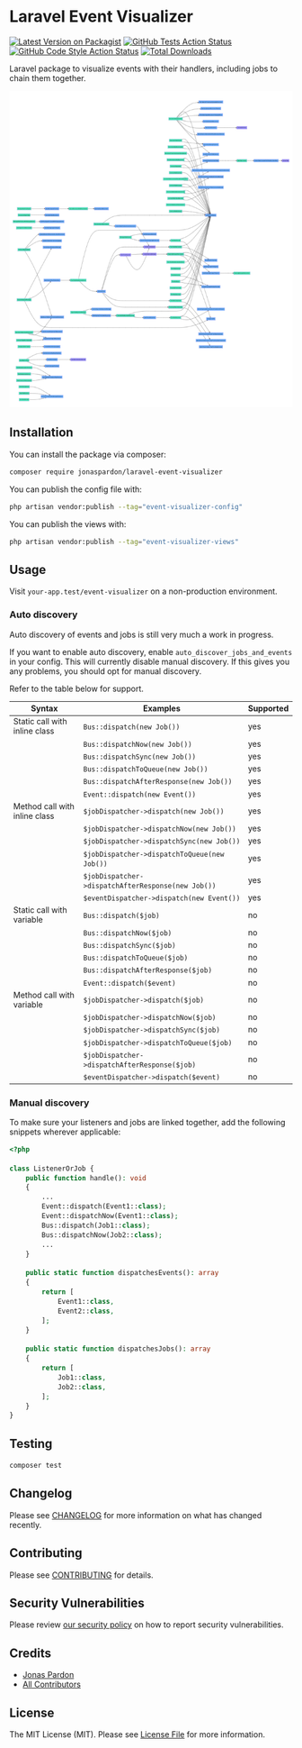 
# Laravel Event Visualizer

[![Latest Version on Packagist](https://img.shields.io/packagist/v/jonaspardon/laravel-event-visualizer.svg?style=flat-square)](https://packagist.org/packages/jonaspardon/laravel-event-visualizer)
[![GitHub Tests Action Status](https://img.shields.io/github/workflow/status/jonaspardon/laravel-event-visualizer/run-tests?label=tests)](https://github.com/jonaspardon/laravel-event-visualizer/actions?query=workflow%3Arun-tests+branch%3Amain)
[![GitHub Code Style Action Status](https://img.shields.io/github/workflow/status/jonaspardon/laravel-event-visualizer/Check%20&%20fix%20styling?label=code%20style)](https://github.com/jonaspardon/laravel-event-visualizer/actions?query=workflow%3A"Check+%26+fix+styling"+branch%3Amain)
[![Total Downloads](https://img.shields.io/packagist/dt/jonaspardon/laravel-event-visualizer.svg?style=flat-square)](https://packagist.org/packages/jonaspardon/laravel-event-visualizer)

Laravel package to visualize events with their handlers, including jobs to chain them together.

<img src="./example.png" />

## Installation

You can install the package via composer:

```bash
composer require jonaspardon/laravel-event-visualizer
```

You can publish the config file with:

```bash
php artisan vendor:publish --tag="event-visualizer-config"
```

You can publish the views with:

```bash
php artisan vendor:publish --tag="event-visualizer-views"
```

## Usage

Visit `your-app.test/event-visualizer` on a non-production environment.

### Auto discovery

Auto discovery of events and jobs is still very much a work in progress.

If you want to enable auto discovery, enable `auto_discover_jobs_and_events` in your config. This will currently disable manual discovery.
If this gives you any problems, you should opt for manual discovery.

Refer to the table below for support.

| Syntax                        | Examples                                           | Supported |
|-------------------------------|----------------------------------------------------|-----------|
| Static call with inline class | `Bus::dispatch(new Job())`                         | yes       |
|                               | `Bus::dispatchNow(new Job())`                      | yes       |
|                               | `Bus::dispatchSync(new Job())`                     | yes       |
|                               | `Bus::dispatchToQueue(new Job())`                  | yes       |
|                               | `Bus::dispatchAfterResponse(new Job())`            | yes       |
|                               | `Event::dispatch(new Event())`                     | yes       |
| Method call with inline class | `$jobDispatcher->dispatch(new Job())`              | yes       |
|                               | `$jobDispatcher->dispatchNow(new Job())`           | yes       |
|                               | `$jobDispatcher->dispatchSync(new Job())`          | yes       |
|                               | `$jobDispatcher->dispatchToQueue(new Job())`       | yes       |
|                               | `$jobDispatcher->dispatchAfterResponse(new Job())` | yes       |
|                               | `$eventDispatcher->dispatch(new Event())`          | yes       |
| Static call with variable     | `Bus::dispatch($job)`                              | no        |
|                               | `Bus::dispatchNow($job)`                           | no        |
|                               | `Bus::dispatchSync($job)`                          | no        |
|                               | `Bus::dispatchToQueue($job)`                       | no        |
|                               | `Bus::dispatchAfterResponse($job)`                 | no        |
|                               | `Event::dispatch($event)`                          | no        |
| Method call with variable     | `$jobDispatcher->dispatch($job)`                   | no        |
|                               | `$jobDispatcher->dispatchNow($job)`                | no        |
|                               | `$jobDispatcher->dispatchSync($job)`               | no        |
|                               | `$jobDispatcher->dispatchToQueue($job)`            | no        |
|                               | `$jobDispatcher->dispatchAfterResponse($job)`      | no        |
|                               | `$eventDispatcher->dispatch($event)`               | no        |

### Manual discovery

To make sure your listeners and jobs are linked together, add the following snippets wherever applicable:

```php
<?php

class ListenerOrJob {
    public function handle(): void
    {
        ...
        Event::dispatch(Event1::class);
        Event::dispatchNow(Event1::class);
        Bus::dispatch(Job1::class);
        Bus::dispatchNow(Job2::class);
        ...
    }

    public static function dispatchesEvents(): array
    {
        return [
            Event1::class,
            Event2::class,
        ];
    }
    
    public static function dispatchesJobs(): array
    {
        return [
            Job1::class,
            Job2::class,
        ];
    }
}
```

## Testing

```bash
composer test
```

## Changelog

Please see [CHANGELOG](CHANGELOG.md) for more information on what has changed recently.

## Contributing

Please see [CONTRIBUTING](https://github.com/spatie/.github/blob/main/CONTRIBUTING.md) for details.

## Security Vulnerabilities

Please review [our security policy](../../security/policy) on how to report security vulnerabilities.

## Credits

- [Jonas Pardon](https://github.com/JonasPardon)
- [All Contributors](../../contributors)

## License

The MIT License (MIT). Please see [License File](LICENSE.md) for more information.
